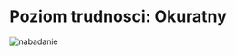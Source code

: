 # Poziom trudnosci: Okuratny
![nabadanie](https://thumbs.gfycat.com/AdoredBoldGentoopenguin.webp)


